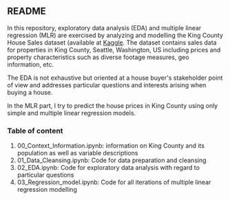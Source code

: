 ## README

In this repository, exploratory data analysis (EDA) and multiple linear regression (MLR) are exercised by analyzing and modelling the King County House Sales 
dataset (available at [Kaggle](https://www.kaggle.com/harlfoxem/housesalesprediction). The dataset contains sales data for properties in King County, Seattle, Washington, US including prices and property characteristics such as diverse footage measures, geo information, etc. 

The EDA is not exhaustive but oriented at a house buyer's stakeholder point of view and addresses particular questions and interests arising when buying a house.

In the MLR part, I try to predict the house prices in King County using only simple and multiple linear regression models. 

### Table of content

1. 00_Context_Information.ipynb: information on King County and its population as well as variable descriptions 
2. 01_Data_Cleansing.ipynb: Code for data preparation and cleansing
3. 02_EDA.ipynb: Code for exploratory data analysis with regard to particular questions
4. 03_Regression_model.ipynb: Code for all iterations of multiple linear regression modelling


